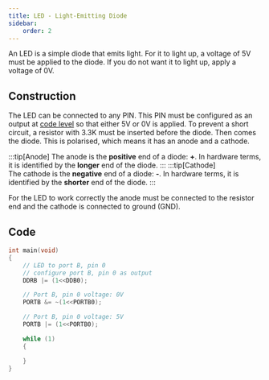 ```yaml
---
title: LED - Light-Emitting Diode
sidebar:
    order: 2
---
```


An LED is a simple diode that emits light. For it to light up, a voltage of 5V must be applied to the diode. If you do not want it to light up, apply a voltage of 0V.

## Construction

The LED can be connected to any PIN. This PIN must be configured as an output at [code level](#code) so that either 5V or 0V is applied. To prevent a short circuit, a resistor with 3.3K must be inserted before the diode. Then comes the diode. This is polarised, which means it has an anode and a cathode.

:::tip[Anode]
The anode is the **positive** end of a diode: **+**. In hardware terms, it is identified by the **longer** end of the diode.
:::
:::tip[Cathode]  
The cathode is the **negative** end of a diode: **-**. In hardware terms, it is identified by the **shorter** end of the diode.
:::

For the LED to work correctly the anode must be connected to the resistor end and the cathode is connected to ground (GND).

## Code

```c
int main(void)
{
    // LED to port B, pin 0
    // configure port B, pin 0 as output
    DDRB |= (1<<DDB0);

    // Port B, pin 0 voltage: 0V
    PORTB &= ~(1<<PORTB0);

    // Port B, pin 0 voltage: 5V
    PORTB |= (1<<PORTB0);

    while (1)
    {

    }
}
```
